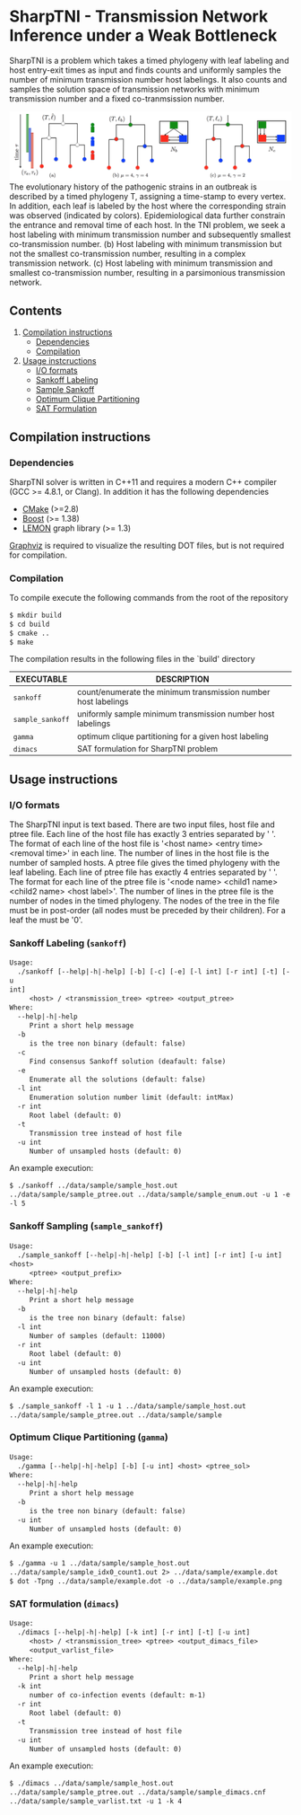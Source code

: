 # SharpTNI - Transmission Network Inference under a Weak Bottleneck

SharpTNI is a problem which takes a timed phylogeny with leaf labeling
and host entry-exit times as input and finds counts and uniformly
samples the number of minimum transmission number host labelings. It
also counts and samples the solution space of transmission networks with
minimum transmission number and a fixed co-tranmsission number.

![Overview of SharpTNI problem](overview.png)
The evolutionary history of the pathogenic strains in an outbreak is
described by a timed phylogeny T, assigning a time-stamp to
every vertex.
In addition, each leaf is labeled by the host where
the corresponding strain was observed (indicated by colors).
Epidemiological data further constrain the entrance and removal time of each host.
In the TNI problem, we seek a host labeling with minimum
transmission number and subsequently smallest co-transmission number.
(b) Host labeling with minimum transmission but not
the smallest co-transmission number, resulting in a complex
transmission network.
(c) Host labeling with minimum transmission and
smallest co-transmission number, resulting in a
parsimonious transmission network.


## Contents

  1. [Compilation instructions](#compilation)
     * [Dependencies](#dep)
     * [Compilation](#comp)
  2. [Usage instcructions](#usage)
     * [I/O formats](#io)
     * [Sankoff Labeling](#sankoff)
     * [Sample Sankoff](#sample)
     * [Optimum Clique Partitioning](#gamma)
     * [SAT Formulation](#dimacs)

<a name="compilation"></a>
## Compilation instructions

<a name="dep"></a>
### Dependencies

SharpTNI solver is written in C++11 and requires a modern C++ compiler
(GCC >= 4.8.1, or Clang). In addition it has the following dependencies

* [CMake](http://www.cmake.org/) (>=2.8)
* [Boost](http://www.boost.org) (>= 1.38)
* [LEMON](http://lemon.cs.elte.hu/trac/lemon) graph library (>= 1.3)

[Graphviz](http://www.graphviz.org) is required to visualize the resulting DOT files, but is not required for compilation.

<!--In case [doxygen](http://www.stack.nl/~dimitri/doxygen/) is available, extended source code documentation will be generated.-->

<a name="comp"></a>
### Compilation

To compile execute the following commands from the root of the
repository

    $ mkdir build
    $ cd build
    $ cmake ..
    $ make

The compilation results in the following files in the `build' directory

EXECUTABLE       | DESCRIPTION
-----------------|-------------
`sankoff`        | count/enumerate the minimum transmission number host labelings
`sample_sankoff` | uniformly sample minimum transmission number host labelings
`gamma`          | optimum clique partitioning for a given host labeling
`dimacs`         | SAT formulation for SharpTNI problem

<a name="usage"></a>
## Usage instructions

<a name="io"></a>
### I/O formats

The SharpTNI input is text based. There are two input files, host file
and ptree file. Each line of the host file has exactly 3 entries separated by ' '.
The format of each line of the host file is '\<host name\> \<entry time\> \<removal time\>' in
each line. The number of lines in the host file is the number of sampled hosts.
A ptree file gives the timed phylogeny with the leaf labeling. Each line
of ptree file has exactly 4 entries separated by ' '. The
format for each line of the ptree file is '\<node name\> \<child1 name\> \<child2 name\> \<host label\>'. The number of lines in the ptree file is the number of nodes in the timed phylogeny. The nodes of the tree in the file must be in post-order (all nodes must be preceded by their children). For a leaf the <child name> must be '0'.

<a name="sankoff"></a>

###  Sankoff Labeling (`sankoff`)

	Usage:
	  ./sankoff [--help|-h|-help] [-b] [-c] [-e] [-l int] [-r int] [-t] [-u
	int]
	     <host> / <transmission_tree> <ptree> <output_ptree>
	Where:
	  --help|-h|-help
	     Print a short help message
	  -b
	     is the tree non binary (default: false)
	  -c
	     Find consensus Sankoff solution (deafault: false)
	  -e
	     Enumerate all the solutions (default: false)
	  -l int
	     Enumeration solution number limit (default: intMax)
	  -r int
	     Root label (default: 0)
	  -t
	     Transmission tree instead of host file
	  -u int
	     Number of unsampled hosts (default: 0)


An example execution:

    $ ./sankoff ../data/sample/sample_host.out ../data/sample/sample_ptree.out ../data/sample/sample_enum.out -u 1 -e -l 5

<a name="sample"></a>
### Sankoff Sampling (`sample_sankoff`)

	Usage:
	  ./sample_sankoff [--help|-h|-help] [-b] [-l int] [-r int] [-u int]
	<host>
	     <ptree> <output_prefix>
	Where:
	  --help|-h|-help
	     Print a short help message
	  -b
	     is the tree non binary (default: false)
	  -l int
	     Number of samples (default: 11000)
	  -r int
	     Root label (default: 0)
	  -u int
	     Number of unsampled hosts (default: 0)

An example execution:

    $ ./sample_sankoff -l 1 -u 1 ../data/sample/sample_host.out ../data/sample/sample_ptree.out ../data/sample/sample


<a name="clique"></a>

### Optimum Clique Partitioning (`gamma`)

	Usage:
	  ./gamma [--help|-h|-help] [-b] [-u int] <host> <ptree_sol>
	Where:
	  --help|-h|-help
	     Print a short help message
	  -b
	     is the tree non binary (default: false)
	  -u int
	     Number of unsampled hosts (default: 0)

An example execution:

    $ ./gamma -u 1 ../data/sample/sample_host.out ../data/sample/sample_idx0_count1.out 2> ../data/sample/example.dot
    $ dot -Tpng ../data/sample/example.dot -o ../data/sample/example.png

<a name="sat"></a>

### SAT formulation (`dimacs`)

	Usage:
	  ./dimacs [--help|-h|-help] [-k int] [-r int] [-t] [-u int]
	     <host> / <transmission_tree> <ptree> <output_dimacs_file>
	     <output_varlist_file>
	Where:
	  --help|-h|-help
	     Print a short help message
	  -k int
	     number of co-infection events (default: m-1)
	  -r int
	     Root label (default: 0)
	  -t
	     Transmission tree instead of host file
	  -u int
	     Number of unsampled hosts (default: 0)

An example execution:

    $ ./dimacs ../data/sample/sample_host.out ../data/sample/sample_ptree.out ../data/sample/sample_dimacs.cnf ../data/sample/sample_varlist.txt -u 1 -k 4

